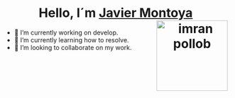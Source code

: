 
<div align="center">
<h1 align="center">Hello, I´m <a href="https://portafolio-javimp.netlify.app/">Javier Montoya</a> <img align="right" alt="imran pollob" height="160px" src="./src/imran-pollob.png"/></h1>
</div>

- 🔭 I’m currently working on develop.
- 🌱 I’m currently learning how to resolve.
- 👯 I’m looking to collaborate on my work.

